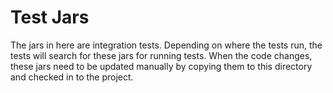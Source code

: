 # Test Jars

The jars in here are integration tests. Depending on where the tests run, the tests will search for these jars
for running tests. When the code changes, these jars need to be updated manually by copying them to this directory
and checked in to the project.